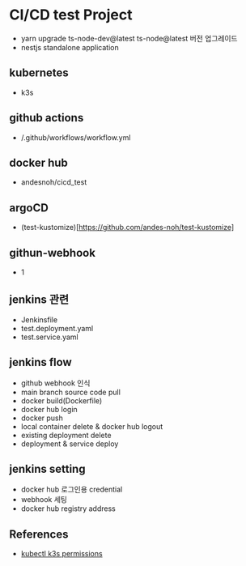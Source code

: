 # CI/CD test Project

- yarn upgrade ts-node-dev@latest ts-node@latest 버전 업그레이드
- nestjs standalone application

## kubernetes

- k3s

## github actions

- /.github/workflows/workflow.yml

## docker hub

- andesnoh/cicd_test

## argoCD

- (test-kustomize)[https://github.com/andes-noh/test-kustomize]

## githun-webhook

- 1

## jenkins 관련

- Jenkinsfile
- test.deployment.yaml
- test.service.yaml

## jenkins flow

- github webhook 인식
- main branch source code pull
- docker build(Dockerfile)
- docker hub login
- docker push
- local container delete & docker hub logout
- existing deployment delete
- deployment & service deploy

## jenkins setting

- docker hub 로그인용 credential
- webhook 세팅
- docker hub registry address

## References

- [kubectl k3s permissions](https://github.com/k3s-io/k3s/issues/389)
